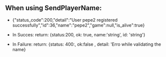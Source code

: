 ## When using SendPlayerName:

- {"status_code":200,"detail":"User pepe2 registered successfully","id":36,"name":"pepe2","game":null,"is_alive":true}

- In Succes:
  return: {status:200, ok: true, name:'string', id: 'string'}
- In Failure:
  return: {status: 400:, ok:false , detail: 'Erro while validating the name}
